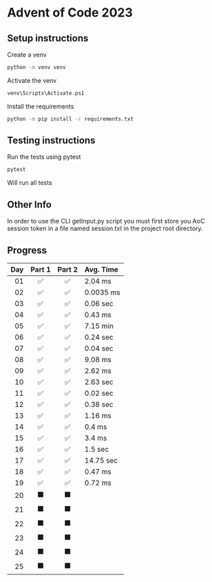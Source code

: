 # Advent of Code 2023

## Setup instructions
Create a venv
```cmd
python -m venv venv
```
Activate the venv
```cmd
venv\Scripts\Activate.ps1
```
Install the requirements
```cmd
python -m pip install -r requirements.txt
```

## Testing instructions
Run the tests using pytest
```cmd
pytest
```
Will run all tests

## Other Info
In order to use the CLI getInput.py script you must first store you AoC session token in a file named session.txt in the project root directory.

## Progress

|Day|Part 1|Part 2| Avg. Time   |
|--:|:----:|:----:|:------------|
| 01|  ✅  |  ✅  |2.04 ms     |
| 02|  ✅  |  ✅  |0.0035 ms   |
| 03|  ✅  |  ✅  |0.06 sec    |
| 04|  ✅  |  ✅  |0.43 ms     |
| 05|  ✅  |  ✅  |7.15 min    |
| 06|  ✅  |  ✅  |0.24 sec    |
| 07|  ✅  |  ✅  |0.04 sec    |
| 08|  ✅  |  ✅  |9.08 ms     |
| 09|  ✅  |  ✅  |2.62 ms     |
| 10|  ✅  |  ✅  |2.63 sec    |
| 11|  ✅  |  ✅  |0.02 sec    |
| 12|  ✅  |  ✅  |0.38 sec    |
| 13|  ✅  |  ✅  |1.16 ms     |
| 14|  ✅  |  ✅  |0.4 ms      |
| 15|  ✅  |  ✅  |3.4 ms      |
| 16|  ✅  |  ✅  |1.5 sec     |
| 17|  ✅  |  ✅  |14.75 sec   |
| 18|  ✅  |  ✅  |0.47 ms     |
| 19|  ✅  |  ✅  |0.72 ms     |
| 20|  ⬛  |  ⬛  |            |
| 21|  ⬛  |  ⬛  |            |
| 22|  ⬛  |  ⬛  |            |
| 23|  ⬛  |  ⬛  |            |
| 24|  ⬛  |  ⬛  |            |
| 25|  ⬛  |  ⬛  |            |
